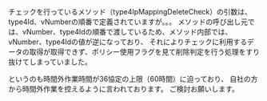 チェックを行っているメソッド（type4IpMappingDeleteCheck）の引数は、type4Id、vNumberの順番で定義されていますが。。。
メソッドの呼び出し元では、vNumber、type4Idの順番で渡しているため、メソッド内部では、vNumber、type4Idの値が逆になっており、
それによりチェックに利用するデータの取得が取得できず、ポリシー使用フラグを見て削除判定を行う処理をすり抜けてしまっていました。


というのも時間外作業時間が36協定の上限（60時間）に迫っており、
自社の方から時間外作業を控えるように言われております。
ご検討お願いします。
